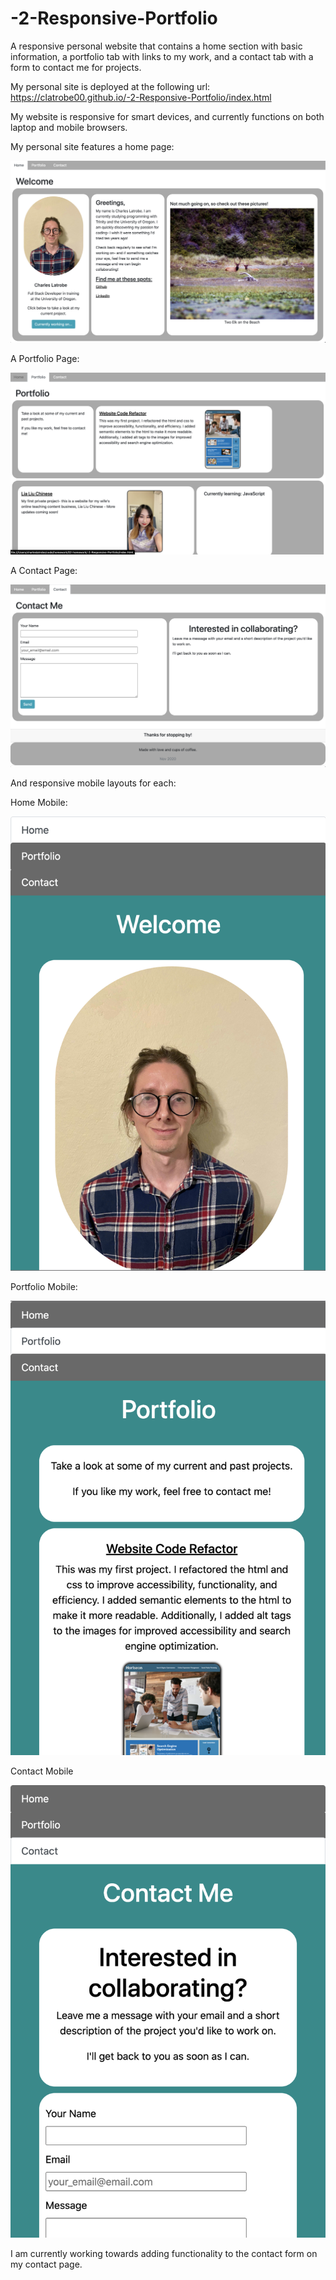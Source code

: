 # -2-Responsive-Portfolio

A responsive personal website that contains a home section with basic information, a portfolio tab with links to my work, and a contact tab with a form to contact me for projects.

My personal site is deployed at the following url: https://clatrobe00.github.io/-2-Responsive-Portfolio/index.html

My website is responsive for smart devices, and currently functions on both laptop and mobile browsers.

My personal site features a home page:

![Home](develop/assets/images/homepage.png)

A Portfolio Page:

![Portfolio](develop/assets/images/portfolio.png)

A Contact Page:

![Contact](develop/assets/images/contact.png)

And responsive mobile layouts for each:

Home Mobile:

![Home](develop/assets/images/home-mobile.png)

Portfolio Mobile:

![Portfolio](develop/assets/images/portfolio-mobile.png)

Contact Mobile

![Contact](develop/assets/images/contact-mobile.png)

I am currently working towards adding functionality to the contact form on my contact page.
